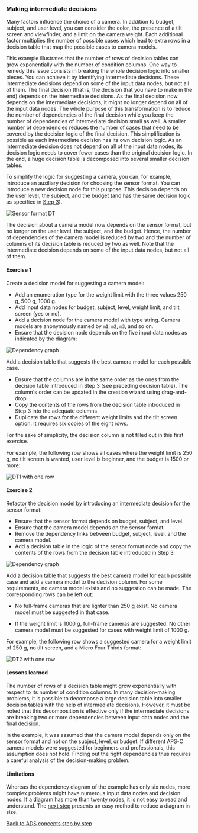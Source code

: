 
### Making intermediate decisions

Many factors influence the choice of a camera. In
addition to budget, subject, and user level, you can consider the color,
the presence of a tilt screen and viewfinder, and a limit on the
camera weight. Each additional factor multiplies the number of
possible cases which lead to extra rows in a decision table
that map the possible cases to camera models.

This example illustrates that the number of rows of decision tables
can grow exponentially with the number of condition columns. One way
to remedy this issue consists in breaking the whole decision logic
into smaller pieces. You can achieve it by identifying intermediate
decisions. These intermediate decisions depend on some of the
input data nodes, but not all of them. The final decision (that is, the
decision that you have to make in the end) depends on the
intermediate decisions. As the final decision now depends on the
intermediate decisions, it might no longer depend on all of the input
data nodes. The whole purpose of this transformation is to reduce the
number of dependencies of the final decision while you keep the number
of dependencies of intermediate decision small as well. A smaller
number of dependencies reduces the number of cases that need to be
covered by the decision logic of the final decision. This
simplification is possible as each intermediate decision has its
own decision logic. As an intermediate decision does not depend on
all of the input data nodes, its decision logic needs to cover fewer
cases than the original decision logic. In the end, a huge decision
table is decomposed into several smaller decision tables.

To simplify the logic for suggesting a camera, you can, for example,
introduce an auxiliary decision for choosing the sensor format. You can
introduce a new decision node for this purpose. This decision depends
on the user level, the subject, and the budget (and has the same
decision logic as specified in [Step 3](../step3/description.md)). 

![Sensor format DT](resources/sensor-format-decision-table.png)

The decision about a camera model now depends on the sensor
format, but no longer on the user level, the subject, and the
budget. Hence, the number of dependencies of the camera model is
reduced by two and the number of columns of its decision table is
reduced by two as well. Note that the intermediate
decision depends on some of the input data nodes, but not all of
them.

#### Exercise 1

Create a decision model for suggesting a camera model:

 - Add an enumeration type for the weight limit with the three values 250 g, 500 g, 1000 g.
 - Add input data nodes for budget, subject, level, weight limit, and tilt screen (yes or no).
 - Add a decision node for the camera model with type string. Camera
   models are anonymously named by `m1`, `m2`, `m3`, and so on.
 - Ensure that the decision node depends on the five input data nodes as indicated by the diagram:
 
![Dependency graph](resources/dependency-diagram1.png)

Add a decision table that suggests the best camera model for each
possible case. 

- Ensure that the columns are in the same order as the ones from the decision table introduced in Step 3 (see
  preceding decision table). The column's order can be updated in the creation wizard using drag-and-drop.
- Copy the contents of the rows from the decision table introduced in Step 3 into the adequate columns.
- Duplicate the rows for the different weight limits and the tilt
  screen option. It requires six copies of the eight rows.
  
For the sake of simplicity, the decision column is not filled out
in this first exercise.

For example, the following row shows all cases where the weight limit
is 250 g, no tilt screen is wanted, user level is beginner, and the
budget is 1500 or more:

![DT1 with one row](resources/camera-table-row1.png)

#### Exercise 2

Refactor the decision model by introducing an intermediate decision for the sensor format:

 - Ensure that the sensor format depends on budget, subject, and level.
 - Ensure that the camera model depends on the sensor format.
 - Remove the dependency links between budget, subject, level, and the camera model.
 - Add a decision table in the logic of the sensor format node and copy the contents of the rows from the decision table introduced in Step 3.

![Dependency graph](resources/dependency-diagram2.png)

Add a decision table that suggests the best camera model for each
possible case and add a camera model to the decision column. For some
requirements, no camera model exists and no suggestion can be
made. The corresponding rows can be left out:
  
- No full-frame cameras that are lighter than 250 g exist. No
  camera model must be suggested in that case.
  
- If the weight limit is 1000 g, full-frame cameras are
  suggested.  No other camera model must be suggested for cases
  with weight limit of 1000 g.
  
For example, the following row shows a suggested camera for a weight
limit of 250 g, no tilt screen, and a Micro Four Thirds format:

![DT2 with one row](resources/camera-table-row2.png)

#### Lessons learned

The number of rows of a decision table might grow exponentially with
respect to its number of condition columns. In many decision-making
problems, it is possible to decompose a large decision table into
smaller decision tables with the help of intermediate decisions. However, it must be noted that
this decomposition is
effective only if the intermediate decisions are breaking two or more
dependencies between input data nodes and the final decision.

In the example, it was assumed that the camera model depends only on the
sensor format and not on the subject, level, or budget. If different
APS-C camera models were suggested for beginners and
professionals, this assumption does not hold. Finding out the
right dependencies thus requires a careful analysis of the
decision-making problem.

#### Limitations

Whereas the dependency diagram of the example has only six nodes,
more complex problems might have numerous input data nodes and decision
nodes. If a diagram has more than twenty nodes, it is not
easy to read and understand. The [next
step](quiz/quiz.md)
presents an easy method to reduce a diagram in size.

[Back to ADS concepts step by step](../README.md)
